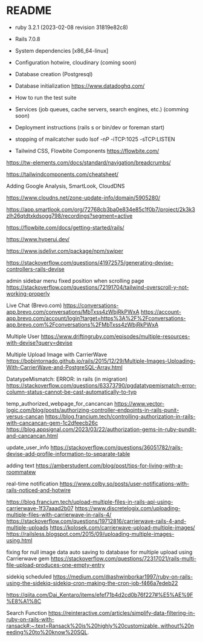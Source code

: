 # README

* ruby 3.2.1 (2023-02-08 revision 31819e82c8)

* Rails 7.0.8 

* System dependencies [x86_64-linux]

* Configuration
  hotwire, cloudinary (coming soon)

* Database creation (Postgresql)

* Database initialization
    https://www.datadoghq.com/

* How to run the test suite

* Services (job queues, cache servers, search engines, etc.) (comming soon)

* Deployment instructions (rails s or bin/dev or foreman start)

* stopping of mailcatcher
  sudo lsof -nP -iTCP:1025 -sTCP:LISTEN

* Tailwind CSS, Flowbite Components
  https://flowbite.com/

https://tw-elements.com/docs/standard/navigation/breadcrumbs/

https://tailwindcomponents.com/cheatsheet/

Adding Google Analysis, SmartLook, CloudDNS

https://www.cloudns.net/zone-update-info/domain/5905280/

https://app.smartlook.com/org/72768cb3ba0e834e85c1f0b7/project/2k3k3zlh26qtdtxkdsogg798/recordings?segment=active

https://flowbite.com/docs/getting-started/rails/

https://www.hyperui.dev/

https://www.jsdelivr.com/package/npm/swiper

https://stackoverflow.com/questions/41972575/generating-devise-controllers-rails-devise

admin sidebar menu fixed position when scrolling page
https://stackoverflow.com/questions/72191704/tailwind-overscroll-y-not-working-properly

Live Chat (Brevo.com)
https://conversations-app.brevo.com/conversations/MbTxss4zWbjRkPWxA
https://account-app.brevo.com/account/login?target=https%3A%2F%2Fconversations-app.brevo.com%2Fconversations%2FMbTxss4zWbjRkPWxA

Multiple User
https://www.driftingruby.com/episodes/multiple-resources-with-devise?query=devise

Multiple Upload Image with CarrierWave
https://bobintornado.github.io/rails/2015/12/29/Multiple-Images-Uploading-With-CarrierWave-and-PostgreSQL-Array.html

DatatypeMismatch: ERROR: in rails (in migration)
https://stackoverflow.com/questions/63373790/pgdatatypemismatch-error-column-status-cannot-be-cast-automatically-to-typ

temp_authorized_webpage_for_cancancan
https://www.vector-logic.com/blog/posts/authorizing-controller-endpoints-in-rails-punit-versus-cancan
https://blog.francium.tech/controlling-authorization-in-rails-with-cancancan-gem-1c2dfeecb26c
https://blog.appsignal.com/2023/03/22/authorization-gems-in-ruby-pundit-and-cancancan.html

update_user_info
https://stackoverflow.com/questions/36051782/rails-devise-add-profile-information-to-separate-table

adding text
https://amberstudent.com/blog/post/tips-for-living-with-a-roommatew

real-time notification
https://www.colby.so/posts/user-notifications-with-rails-noticed-and-hotwire


https://blog.francium.tech/upload-multiple-files-in-rails-api-using-carrierwave-1f37aaad2b07
https://www.discretelogix.com/uploading-multiple-files-with-carrierwave-in-rails-4/
https://stackoverflow.com/questions/19712816/carrierwave-rails-4-and-multiple-uploads
https://kolosek.com/carrierwave-upload-multiple-images/
https://railsless.blogspot.com/2015/09/uploading-multiple-images-using.html

fixing for null image data auto saving to database for multiple upload using Carrierwave gem
https://stackoverflow.com/questions/72317021/rails-multi-file-upload-produces-one-empty-entry

sidekiq scheduled 
https://medium.com/@ashwinborkar1997/ruby-on-rails-using-the-sidekiq-sidekiq-cron-making-the-cron-job-f466a7edeb22

https://qiita.com/Dai_Kentaro/items/efef71b4d2cd0b76f227#%E5%AE%9F%E8%A1%8C

Search Function
https://reinteractive.com/articles/simplify-data-filtering-in-ruby-on-rails-with-ransack#:~:text=Ransack%20is%20highly%20customizable.,without%20needing%20to%20know%20SQL.